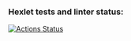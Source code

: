 ### Hexlet tests and linter status:
[![Actions Status](https://github.com/SanyaNaGit/backend-project-44/actions/workflows/hexlet-check.yml/badge.svg)](https://github.com/SanyaNaGit/backend-project-44/actions)